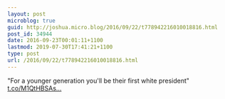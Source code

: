 ```yaml
---
layout: post
microblog: true
guid: http://joshua.micro.blog/2016/09/22/t778942216010018816.html
post_id: 34944
date: 2016-09-23T00:01:11+1100
lastmod: 2019-07-30T17:41:21+1100
type: post
url: /2016/09/22/t778942216010018816.html
---
```

"For a younger generation you'll be their first white president" [t.co/M1QtHBSAs...](https://t.co/M1QtHBSAsO)
